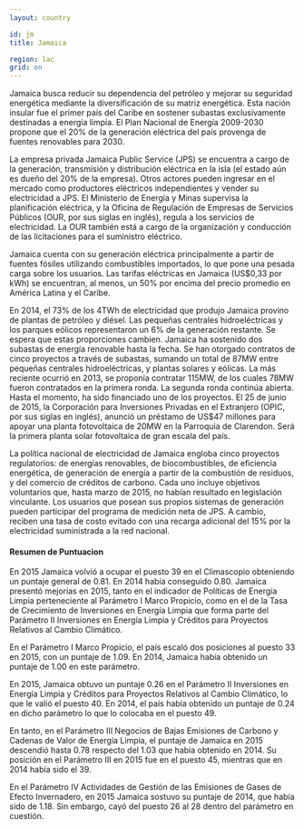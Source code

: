 ```yaml
---
layout: country

id: jm
title: Jamaica

region: lac
grid: on
---
```

Jamaica busca reducir su dependencia del petróleo y mejorar su seguridad energética mediante la diversificación de su matriz energética. Esta nación insular fue el primer país del Caribe en sostener subastas exclusivamente destinadas a energía limpia. El Plan Nacional de Energía 2009-2030 propone que el 20% de la generación eléctrica del país provenga de fuentes renovables para 2030.

La empresa privada Jamaica Public Service (JPS) se encuentra a cargo de la generación, transmisión y distribución eléctrica en la isla (el estado aún es dueño del 20% de la empresa). Otros actores pueden ingresar en el mercado como productores eléctricos independientes y vender su electricidad a JPS. El Ministerio de Energía y Minas supervisa la planificación eléctrica, y la Oficina de Regulación de Empresas de Servicios Públicos (OUR, por sus siglas en inglés), regula a los servicios de electricidad. La OUR también está a cargo de la organización y conducción de las licitaciones para el suministro eléctrico.

Jamaica cuenta con su generación eléctrica principalmente a partir de fuentes fósiles utilizando combustibles importados, lo que pone una pesada carga sobre los usuarios. Las tarifas eléctricas en Jamaica (US$0,33 por kWh) se encuentran, al menos, un 50% por encima del precio promedio en América Latina y el Caribe.

En 2014, el 73% de los 4TWh de electricidad que produjo Jamaica provino de plantas de petróleo y diésel. Las pequeñas centrales hidroeléctricas y los parques eólicos representaron un 6% de la generación restante. Se espera que estas proporciones cambien. Jamaica ha sostenido dos subastas de energía renovable hasta la fecha. Se han otorgado contratos de cinco proyectos a través de subastas, sumando un total de 87MW entre pequeñas centrales hidroeléctricas,  y plantas solares y eólicas. La más reciente ocurrió en 2013, se proponía contratar 115MW, de los cuales 78MW fueron contratados en la primera ronda. La segunda ronda continúa abierta. Hasta el momento, ha sido financiado uno de los proyectos. El 25 de junio de 2015, la Corporación para Inversiones Privadas en el Extranjero (OPIC, por sus siglas en inglés), anunció un préstamo de US$47 millones para apoyar una planta fotovoltaica de 20MW en la Parroquia de Clarendon. Será la primera planta solar fotovoltaica de gran escala del país. 

La política nacional de electricidad de Jamaica engloba cinco proyectos regulatorios: de energías renovables, de biocombustibles, de eficiencia energética, de generación de energía a partir de la combustión de residuos, y del comercio de créditos de carbono. Cada uno incluye objetivos voluntarios que, hasta marzo de 2015, no habían resultado en legislación vinculante. Los usuarios que posean sus propios sistemas de generación pueden participar del programa de medición neta de JPS. A cambio, reciben una tasa de costo evitado con una recarga adicional del 15% por la electricidad suministrada a la red nacional.

#### Resumen de Puntuacion

En 2015 Jamaica volvió a ocupar el puesto 39 en el Climascopio obteniendo un puntaje general de 0.81. En 2014 había conseguido 0.80.
Jamaica presentó mejorías en 2015, tanto en el indicador de Políticas de Energía Limpia perteneciente al Parámetro I Marco Propicio, como en el de la Tasa de Crecimiento de Inversiones en Energía Limpia que forma parte del Parámetro II Inversiones en Energía Limpia y Créditos para Proyectos Relativos al Cambio Climático.

En el Parámetro I Marco Propicio, el país escaló dos posiciones al puesto 33 en 2015, con un puntaje de 1.09. En 2014, Jamaica había obtenido un puntaje de 1.00 en este parámetro.

En 2015, Jamaica obtuvo un puntaje 0.26 en el Parámetro II Inversiones en Energía Limpia y Créditos para Proyectos Relativos al Cambio Climático, lo que le valió el puesto 40. En 2014, el país había obtenido un puntaje de 0.24 en dicho parámetro lo que lo colocaba en el puesto 49.

En tanto, en el Parámetro III Negocios de Bajas Emisiones de Carbono y Cadenas de Valor de Energía Limpia, el puntaje de Jamaica en 2015 descendió hasta 0.78 respecto del 1.03 que había obtenido en 2014. Su posición en el Parámetro III en 2015 fue en el puesto 45, mientras que en 2014 había sido el 39.

En el Parámetro IV Actividades de Gestión de las Emisiones de Gases de Efecto Invernadero, en 2015 Jamaica sostuvo su puntaje de 2014, que había sido de 1.18. Sin embargo, cayó del puesto 26 al 28 dentro del parámetro en cuestión. 
